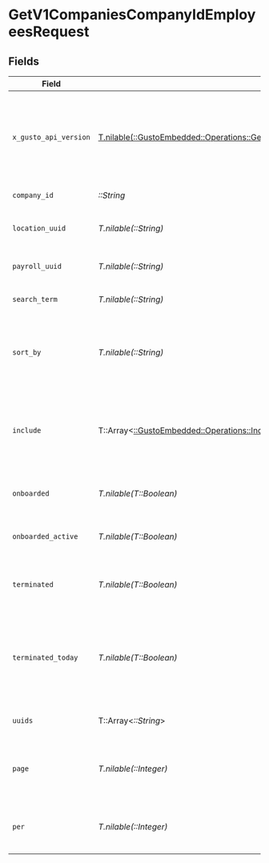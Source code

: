# GetV1CompaniesCompanyIdEmployeesRequest


## Fields

| Field                                                                                                                                                                                                                        | Type                                                                                                                                                                                                                         | Required                                                                                                                                                                                                                     | Description                                                                                                                                                                                                                  |
| ---------------------------------------------------------------------------------------------------------------------------------------------------------------------------------------------------------------------------- | ---------------------------------------------------------------------------------------------------------------------------------------------------------------------------------------------------------------------------- | ---------------------------------------------------------------------------------------------------------------------------------------------------------------------------------------------------------------------------- | ---------------------------------------------------------------------------------------------------------------------------------------------------------------------------------------------------------------------------- |
| `x_gusto_api_version`                                                                                                                                                                                                        | [T.nilable(::GustoEmbedded::Operations::GetV1CompaniesCompanyIdEmployeesHeaderXGustoAPIVersion)](../../models/operations/getv1companiescompanyidemployeesheaderxgustoapiversion.md)                                          | :heavy_minus_sign:                                                                                                                                                                                                           | Determines the date-based API version associated with your API call. If none is provided, your application's [minimum API version](https://docs.gusto.com/embedded-payroll/docs/api-versioning#minimum-api-version) is used. |
| `company_id`                                                                                                                                                                                                                 | *::String*                                                                                                                                                                                                                   | :heavy_check_mark:                                                                                                                                                                                                           | The UUID of the company                                                                                                                                                                                                      |
| `location_uuid`                                                                                                                                                                                                              | *T.nilable(::String)*                                                                                                                                                                                                        | :heavy_minus_sign:                                                                                                                                                                                                           | Filter employees by a specific primary work location                                                                                                                                                                         |
| `payroll_uuid`                                                                                                                                                                                                               | *T.nilable(::String)*                                                                                                                                                                                                        | :heavy_minus_sign:                                                                                                                                                                                                           | Filter employees by a specific payroll                                                                                                                                                                                       |
| `search_term`                                                                                                                                                                                                                | *T.nilable(::String)*                                                                                                                                                                                                        | :heavy_minus_sign:                                                                                                                                                                                                           | A string to search for in the object's names                                                                                                                                                                                 |
| `sort_by`                                                                                                                                                                                                                    | *T.nilable(::String)*                                                                                                                                                                                                        | :heavy_minus_sign:                                                                                                                                                                                                           | Sort employees by field. Cannot be used with search_term. Options: created_at, name, onboarding_status                                                                                                                       |
| `include`                                                                                                                                                                                                                    | T::Array<[::GustoEmbedded::Operations::Include](../../models/operations/include.md)>                                                                                                                                         | :heavy_minus_sign:                                                                                                                                                                                                           | Include the requested attribute(s) in each employee response. Multiple options are comma separated.                                                                                                                          |
| `onboarded`                                                                                                                                                                                                                  | *T.nilable(T::Boolean)*                                                                                                                                                                                                      | :heavy_minus_sign:                                                                                                                                                                                                           | Filters employees by those who have completed onboarding                                                                                                                                                                     |
| `onboarded_active`                                                                                                                                                                                                           | *T.nilable(T::Boolean)*                                                                                                                                                                                                      | :heavy_minus_sign:                                                                                                                                                                                                           | Filters employees who are ready to work (onboarded AND active today)                                                                                                                                                         |
| `terminated`                                                                                                                                                                                                                 | *T.nilable(T::Boolean)*                                                                                                                                                                                                      | :heavy_minus_sign:                                                                                                                                                                                                           | Filters employees by those who have been or are scheduled to be terminated                                                                                                                                                   |
| `terminated_today`                                                                                                                                                                                                           | *T.nilable(T::Boolean)*                                                                                                                                                                                                      | :heavy_minus_sign:                                                                                                                                                                                                           | Filters employees by those who have been terminated and whose termination is in effect today (excludes active and scheduled to be terminated)                                                                                |
| `uuids`                                                                                                                                                                                                                      | T::Array<*::String*>                                                                                                                                                                                                         | :heavy_minus_sign:                                                                                                                                                                                                           | Optional subset of employees to fetch.                                                                                                                                                                                       |
| `page`                                                                                                                                                                                                                       | *T.nilable(::Integer)*                                                                                                                                                                                                       | :heavy_minus_sign:                                                                                                                                                                                                           | The page that is requested. When unspecified, will load all objects unless endpoint forces pagination.                                                                                                                       |
| `per`                                                                                                                                                                                                                        | *T.nilable(::Integer)*                                                                                                                                                                                                       | :heavy_minus_sign:                                                                                                                                                                                                           | Number of objects per page. For majority of endpoints will default to 25                                                                                                                                                     |